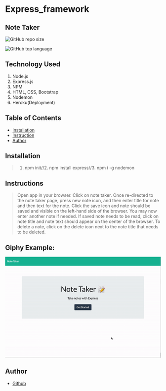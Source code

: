 # Express_framework

## Note Taker

![GitHub repo size](https://img.shields.io/github/repo-size/musicman785/express_framework?color=%230f0&logo=github&logoColor=%23f00)

![GitHub top language](https://img.shields.io/github/languages/top/musicman785/express_framework?logo=github)

## Technology Used

 1. Node.js
 2. Express.js
 3. NPM 
 4. HTML, CSS, Bootstrap
 5. Nodemon
 6. Heroku(Deployment)


## Table of Contents 

* [Installation](#installation)
* [Instruction](#instructions)
* [Author](#author)

## Installation 
> 1. npm init//2. npm install express//3. npm i -g nodemon 

## Instructions
> Open app in your browser. Click on note taker. Once re-directed to the note taker page, press new note icon, and then enter title for note and then text for the note. Click the save  icon and note should be saved and visible on the left-hand side of the browser. You may now enter another note if needed. If saved note needs to be read, click on note title and note text should appear on the center of the browser. To delete a note, click on the delete icon next to the note title that needs to be deleted. 

## Giphy Example:
![](public/assets/images/appGiphy.gif)

## Author 
* [Github](https://github.com/musicman785)
